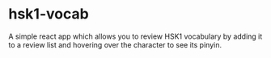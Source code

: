 # hsk1-vocab
A simple react app which allows you to review HSK1 vocabulary by adding it to a review list and hovering over the character to see its pinyin.
